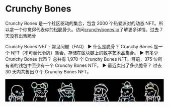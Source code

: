 # Crunchy Bones

Crunchy Bones 是一个社区驱动的集合，包含 2000 个热爱派对的动态 NFT。所以拿一个你觉得代表你的松脆骨头。访问[crunchybones.io](https://www.crunchybones.io/)了解更多详情。过去 7 天没有出售脆骨

Crunchy Bones NFT - 常见问题（FAQ）
▶ 什么是脆骨？
Crunchy Bones 是一个 NFT（不可替代令牌）集合。存储在区块链上的数字艺术品集合。
▶ 有多少 Crunchy Bones 代币？
总共有 1,970 个 Crunchy Bones NFT。目前，375 位所有者的钱包中至少有一个 Crunchy Bones NTF。
▶ 最近卖出了多少脆骨？
过去 30 天内共售出 0 个 Crunchy Bones NFT。

![NFT](unnamed.png)


